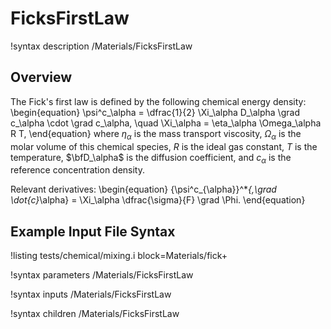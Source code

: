# FicksFirstLaw

!syntax description /Materials/FicksFirstLaw

## Overview

The Fick's first law is defined by the following chemical energy density:
\begin{equation}
  \psi^c_\alpha = \dfrac{1}{2} \Xi_\alpha D_\alpha \grad c_\alpha \cdot \grad c_\alpha, \quad \Xi_\alpha = \eta_\alpha \Omega_\alpha R T,
\end{equation}
where $\eta_\alpha$ is the mass transport viscosity, $\Omega_\alpha$ is the molar volume of this chemical species, $R$ is the ideal gas constant, $T$ is the temperature, $\bfD_\alpha$ is the diffusion coefficient, and $c_\alpha$ is the reference concentration density.

Relevant derivatives:
\begin{equation}
  {\psi^c_{\alpha}}^*_{,\grad \dot{c}_\alpha} = \Xi_\alpha \dfrac{\sigma}{F} \grad \Phi.
\end{equation}

## Example Input File Syntax

!listing tests/chemical/mixing.i
         block=Materials/fick+

!syntax parameters /Materials/FicksFirstLaw

!syntax inputs /Materials/FicksFirstLaw

!syntax children /Materials/FicksFirstLaw
